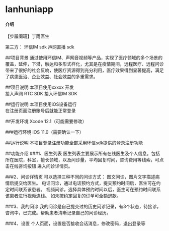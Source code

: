 # lanhuniapp

#### 介绍
【步履阑珊】丁雨医生

第三方：
环信IM sdk
声网直播 sdk

##项目背景
通过使用环信IM、声网音视频等产品，实现了医疗领域的多个场景的覆盖，延伸，下潜，触达和多形式样化，尤其是在疫情期间，远程医疗、远程问诊带来了很好的社会反响，使医疗资源得到充分利用，医疗效果得到显著提高，满足了病患医治、企业效益、社会效益的多重需求。


##项目说明
本项目使用xxxxx 开发   
接入声网 RTC SDK 
接入环信IM SDK   


##运行说明
本项目使用iOS设备运行   
在注册页面注册账号后就能正常登录

##开发环境
Xcode 12.1（可能需要修改）

###运行环境
iOS 11.0（需要确认一下）

##运行说明
本项目登录注册功能全部采用环信sdk提供的登录注册功能

##功能介绍
###1、医生列表
医生列表主要展示所有在线医生及个人信息。包括所在医院，科室，擅长领域，以及问诊量，平均回复时间，咨询费用等线索，可点击在线咨询按钮 进入问诊详情页。

###2、问诊详情页
可以选择三种不同的问诊方式：
图文问诊，图片文字描述病情后提交给医生。
电话问诊，通过电话预约方式，提交预约时间后，医生可在约定时间联系该患者。
视频问诊，选择具体预约时间以后，医生可在预约时间联系该患者进行视频连线。
如未按约定回复的订单可全额退款。

###3、我的问诊
我的问诊是自己提交过的历史问诊记录，有3个状态，待接诊，咨询中，已完成。帮助患者清晰记录自己的问诊经历。

###4、设置
个人页面，设置是否接收会话消息，修改密码，退出登录等
